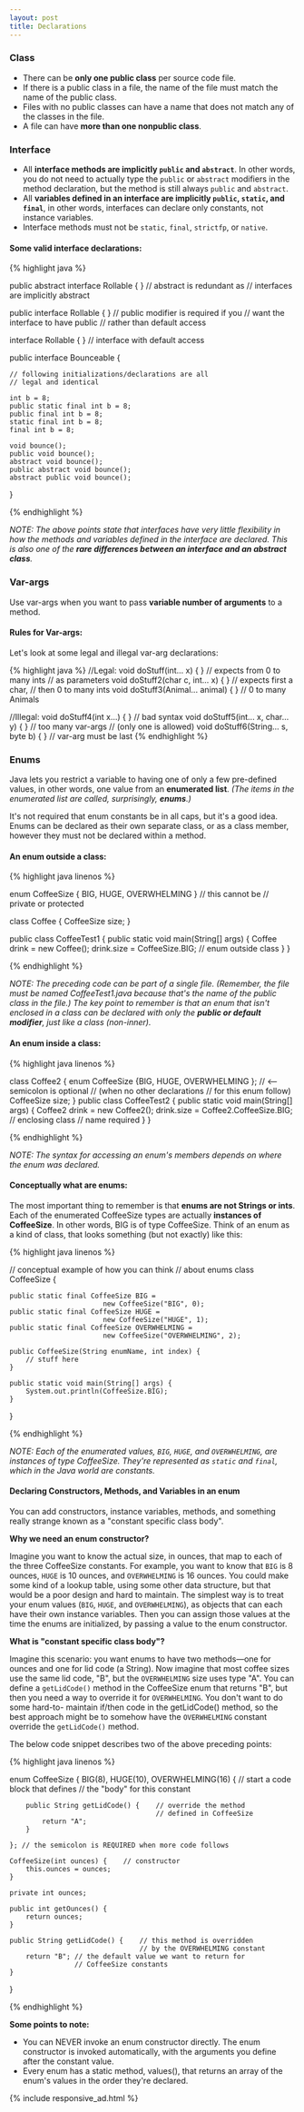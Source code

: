 ```yaml
---
layout: post
title: Declarations
---
```


### Class

* There can be __only one public class__ per source code file.
* If there is a public class in a file, the name of the file must match the name of the public class.
* Files with no public classes can have a name that does not match any of the classes in the file.
* A file can have __more than one nonpublic class__.


### Interface

* All __interface methods are implicitly `public` and `abstract`__. In other words, you do not need to actually type
the `public` or `abstract` modifiers in the method declaration, but the method is still always `public` and `abstract`.
* All __variables defined in an interface are implicitly `public`, `static`, and `final`__, in other words, interfaces can
declare only constants, not instance variables.
* Interface methods must not be `static`, `final`, `strictfp`, or `native`.

#### Some valid interface declarations:

{% highlight java %}

public abstract interface Rollable { } // abstract is redundant as
                                       // interfaces are implicitly abstract

public interface Rollable { } // public modifier is required if you
                              // want the interface to have public
                              // rather than default access

interface Rollable { } // interface with default access

public interface Bounceable {

    // following initializations/declarations are all
    // legal and identical

    int b = 8;
    public static final int b = 8;
    public final int b = 8;
    static final int b = 8;
    final int b = 8;

    void bounce();
    public void bounce();
    abstract void bounce();
    public abstract void bounce();
    abstract public void bounce();

}

{% endhighlight %}


_NOTE: The above points state that interfaces have very little flexibility in how the methods and variables
defined in the interface are declared. This is also one of the **rare differences between an interface and an
abstract class**._



### Var-args

Use var-args when you want to pass __variable number of arguments__ to a method.

#### Rules for Var-args:

Let's look at some legal and illegal var-arg declarations:

{% highlight java %}
//Legal:
    void doStuff(int... x) { }  // expects from 0 to many ints
                                // as parameters
    void doStuff2(char c, int... x) { }  // expects first a char,
                                         // then 0 to many ints
    void doStuff3(Animal... animal) { }  // 0 to many Animals

//Illegal:
    void doStuff4(int x...) { }             // bad syntax
    void doStuff5(int... x, char... y) { }  // too many var-args
                                            // (only one is allowed)
    void doStuff6(String... s, byte b) { }  // var-arg must be last
{% endhighlight %}


### Enums

Java lets you restrict a variable to having one of only a few pre-defined values, in
other words, one value from an __enumerated list__. _(The items in the enumerated list are called, surprisingly, __enums__.)_

It's not required that enum constants be in all caps, but it's a good idea. Enums can be declared as their own separate
class, or as a class member, however they must not be declared within a method.

#### An enum outside a class:

{% highlight java linenos %}

enum CoffeeSize { BIG, HUGE, OVERWHELMING } // this cannot be
                                            // private or protected

class Coffee {
    CoffeeSize size;
}

public class CoffeeTest1 {
    public static void main(String[] args) {
        Coffee drink = new Coffee();
        drink.size = CoffeeSize.BIG; // enum outside class
    }
}

{% endhighlight %}

_NOTE: The preceding code can be part of a single file. (Remember, the file must be named CoffeeTest1.java because that's the name
of the public class in the file.) The key point to remember is that an enum that isn't enclosed in a class can be declared
with only the __public or default modifier__, just like a class (non-inner)._

#### An enum inside a class:

{% highlight java linenos %}

class Coffee2 {
    enum CoffeeSize {BIG, HUGE, OVERWHELMING }; // <-- semicolon is optional
                                                // (when no other declarations
                                                // for this enum follow)
    CoffeeSize size;
}
public class CoffeeTest2 {
    public static void main(String[] args) {
    Coffee2 drink = new Coffee2();
    drink.size = Coffee2.CoffeeSize.BIG; // enclosing class
                                         // name required
    }
}

{% endhighlight %}

_NOTE: The syntax for accessing an enum's members depends on where the enum was declared._

#### Conceptually what are enums:

The most important thing to remember is that __enums are not Strings or ints__. Each of the
enumerated CoffeeSize types are actually __instances of CoffeeSize__. In other words, BIG
is of type CoffeeSize. Think of an enum as a kind of class, that looks something
(but not exactly) like this:

{% highlight java linenos %}

// conceptual example of how you can think
// about enums
class CoffeeSize {

    public static final CoffeeSize BIG =
                           new CoffeeSize("BIG", 0);
    public static final CoffeeSize HUGE =
                           new CoffeeSize("HUGE", 1);
    public static final CoffeeSize OVERWHELMING =
                           new CoffeeSize("OVERWHELMING", 2);

    public CoffeeSize(String enumName, int index) {
        // stuff here
    }

    public static void main(String[] args) {
        System.out.println(CoffeeSize.BIG);
    }
}

{% endhighlight %}

_NOTE: Each of the enumerated values, `BIG`, `HUGE`, and `OVERWHELMING`, are instances
of type CoffeeSize. They're represented as `static` and `final`, which in the Java world are constants._

#### Declaring Constructors, Methods, and Variables in an enum

You can add constructors, instance variables, methods, and something really strange known as
a "constant specific class body".

__Why we need an enum constructor?__

Imagine you want to know the actual size, in ounces, that map to each
of the three CoffeeSize constants. For example, you want to know that `BIG` is 8 ounces, `HUGE` is 10 ounces,
and `OVERWHELMING` is 16 ounces. You could make some kind of a lookup table, using some other data
structure, but that would be a poor design and hard to maintain. The simplest way is to treat your enum
values (`BIG`, `HUGE`, and `OVERWHELMING`), as objects that can each have their own instance variables. Then you
can assign those values at the time the enums are initialized, by passing a value to the enum constructor.

__What is "constant specific class body"?__

Imagine this scenario: you want enums to have two methods—one for ounces and one for lid code (a String). Now imagine
that most coffee sizes use the same lid code, "B", but the `OVERWHELMING` size uses type "A". You can define
a `getLidCode()` method in the CoffeeSize enum that returns "B", but then you need a way to override it for `OVERWHELMING`.
You don't want to do some hard-to- maintain if/then code in the getLidCode() method, so the best approach might be to
somehow have the `OVERWHELMING` constant override the `getLidCode()` method.

The below code snippet describes two of the above preceding points:

{% highlight java linenos %}

enum CoffeeSize {
    BIG(8),
    HUGE(10),
    OVERWHELMING(16) {  // start a code block that defines
                        // the "body" for this constant

        public String getLidCode() {    // override the method
                                        // defined in CoffeeSize
            return "A";
        }

    }; // the semicolon is REQUIRED when more code follows

    CoffeeSize(int ounces) {    // constructor
        this.ounces = ounces;
    }

    private int ounces;

    public int getOunces() {
        return ounces;
    }

    public String getLidCode() {    // this method is overridden
                                    // by the OVERWHELMING constant
        return "B"; // the default value we want to return for
                    // CoffeeSize constants
    }
}

{% endhighlight %}


__Some points to note:__

* You can NEVER invoke an enum constructor directly. The enum constructor
  is invoked automatically, with the arguments you define after the constant value.
* Every enum has a static method, values(), that returns an array of the enum's
  values in the order they're declared.


{% include responsive_ad.html %}